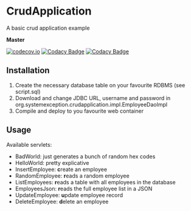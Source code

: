 # CrudApplication 
A basic crud application example

**Master**

[![codecov.io](https://codecov.io/github/lcappuccio/crud-application/coverage.svg?branch=master)](https://codecov.io/github/lcappuccio/crud-application?branch=master)
[![Codacy Badge](https://api.codacy.com/project/badge/grade/92b25f0e94fb4704b87af54a39a0d08b)](https://www.codacy.com/app/leo_4/crud-application)
[![Codacy Badge](https://api.codacy.com/project/badge/grade/92b25f0e94fb4704b87af54a39a0d08b)](https://www.codacy.com/app/leo_4/crud-application)

## Installation
1. Create the necessary database table on your favourite RDBMS (see script.sql)
2. Download and change JDBC URL, username and password in org.systemexception.crudapplication.impl.EmployeeDaoImpl
3. Compile and deploy to you favourite web container

## Usage
Available servlets:
* BadWorld: just generates a bunch of random hex codes
* HelloWorld: pretty explicative
* InsertEmployee: **c**reate an employee
* RandomEmployee: **r**eads a random employee
* ListEmployees: **r**eads a table with all employees in the database
* EmployeesJson: **r**eads the full employee list in a JSON
* UpdateEmployee: **u**pdate employee record
* DeleteEmployee: **d**elete an employee